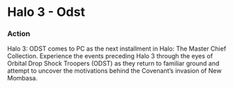 # Halo 3 - Odst

### Action

Halo 3: ODST comes to PC as the next installment in Halo: The Master Chief Collection. Experience the events preceding Halo 3 through the eyes of Orbital Drop Shock Troopers (ODST) as they return to familiar ground and attempt to uncover the motivations behind the Covenant’s invasion of New Mombasa.